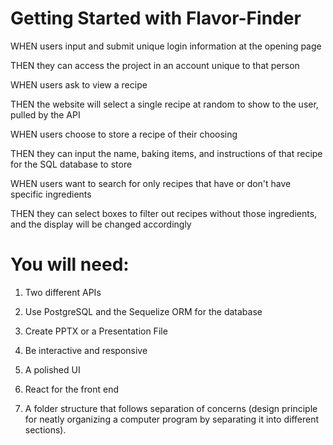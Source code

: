 # Getting Started with Flavor-Finder
WHEN users input and submit unique login information at the opening page

THEN they can access the project in an account unique to that person

WHEN users ask to view a recipe

THEN the website will select a single recipe at random to show to the user, pulled by the API

WHEN users choose to store a recipe of their choosing

THEN they can input the name, baking items, and instructions of that recipe for the SQL database to store

WHEN users want to search for only recipes that have or don't have specific ingredients

THEN they can select boxes to filter out recipes without those ingredients, and the display will be changed accordingly



# You will need:

1. Two different APIs

2. Use PostgreSQL and the Sequelize ORM for the database

3. Create PPTX or a Presentation File

4. Be interactive and responsive

5. A polished UI

6. React for the front end

7. A folder structure that follows separation of concerns (design principle for neatly organizing a computer program by separating it into different sections).

